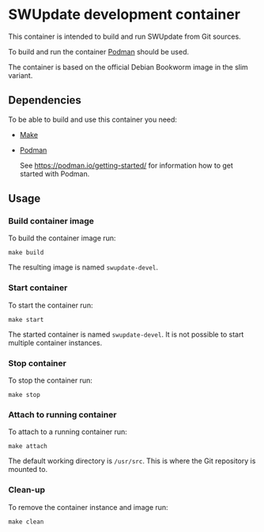 # SWUpdate development container

[//]: # "Copyright (c) 2023 Daniel Braunwarth <daniel@braunwarth.dev>"
[//]: # "SPDX-License-Identifier: GPL-2.0-only"

This container is intended to build and run SWUpdate from Git sources.

To build and run the container [Podman](https://podman.io/) should be used.

The container is based on the official Debian Bookworm image in the slim
variant.

## Dependencies

To be able to build and use this container you need:

- [Make](https://www.gnu.org/software/make/)
- [Podman](https://podman.io/)

  See <https://podman.io/getting-started/> for information how to get started
  with Podman.

## Usage

### Build container image

To build the container image run:

```shell
make build
```

The resulting image is named `swupdate-devel`.

### Start container

To start the container run:

```shell
make start
```

The started container is named `swupdate-devel`. It is not possible to start
multiple container instances.

### Stop container

To stop the container run:

```shell
make stop
```

### Attach to running container

To attach to a running container run:

```shell
make attach
```

The default working directory is `/usr/src`. This is where the Git repository
is mounted to.

### Clean-up

To remove the container instance and image run:

```shell
make clean
```
